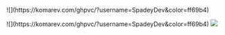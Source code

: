 <p class="align">
![](https://komarev.com/ghpvc/?username=SpadeyDev&color=ff69b4)
</p>
![](https://komarev.com/ghpvc/?username=SpadeyDev&color=ff69b4)
<img src="https://media.discordapp.net/attachments/743973619553534075/1105876934832967740/b5fea982-a65f-4028-96a7-a687dcb163df.png">





